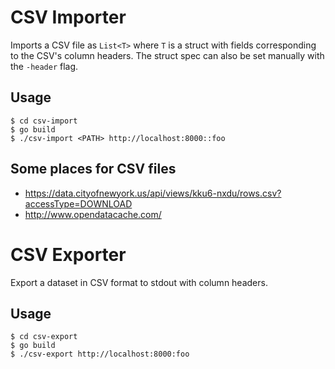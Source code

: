 # CSV Importer

Imports a CSV file as `List<T>` where `T` is a struct with fields corresponding to the CSV's column headers. The struct spec can also be set manually with the `-header` flag.

## Usage

```
$ cd csv-import
$ go build
$ ./csv-import <PATH> http://localhost:8000::foo
```

## Some places for CSV files

- https://data.cityofnewyork.us/api/views/kku6-nxdu/rows.csv?accessType=DOWNLOAD
- http://www.opendatacache.com/

# CSV Exporter

Export a dataset in CSV format to stdout with column headers.

## Usage

```
$ cd csv-export
$ go build
$ ./csv-export http://localhost:8000:foo
```

